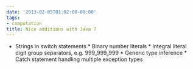 ```yaml
---
date: '2013-02-05T01:02:00-08:00'
tags:
- computation
title: Nice additions with Java 7
---
```


- Strings in switch statements * Binary number literals * Integral literal digit group separators, e.g. 999_999_999 * Generic type inference * Catch statement handling multiple exception types
